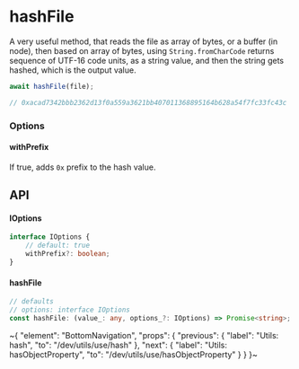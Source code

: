 
# hashFile

A very useful method, that reads the file as array of bytes, or a buffer (in node), then based on array of bytes, using `String.fromCharCode` returns sequence of UTF-16 code units, as a string value, and then the string gets hashed, which is the output value.

```ts
await hashFile(file);

// 0xacad7342bbb2362d13f0a559a3621bb407011368895164b628a54f7fc33fc43c
```

### Options

#### withPrefix

If true, adds `0x` prefix to the hash value.

## API

#### IOptions

```ts
interface IOptions {
    // default: true
    withPrefix?: boolean;
}
```

#### hashFile

```ts
// defaults
// options: interface IOptions
const hashFile: (value_: any, options_?: IOptions) => Promise<string>;
```


~{
  "element": "BottomNavigation",
  "props": {
    "previous": {
      "label": "Utils: hash",
      "to": "/dev/utils/use/hash"
    },
    "next": {
      "label": "Utils: hasObjectProperty",
      "to": "/dev/utils/use/hasObjectProperty"
    }
  }
}~
